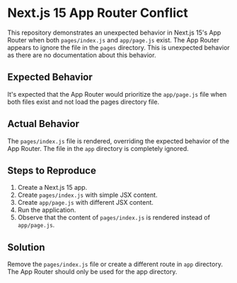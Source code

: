 # Next.js 15 App Router Conflict

This repository demonstrates an unexpected behavior in Next.js 15's App Router when both `pages/index.js` and `app/page.js` exist.  The App Router appears to ignore the file in the `pages` directory. This is unexpected behavior as there are no documentation about this behavior.

## Expected Behavior

It's expected that the App Router would prioritize the `app/page.js` file when both files exist and not load the pages directory file.

## Actual Behavior

The `pages/index.js` file is rendered, overriding the expected behavior of the App Router. The file in the `app` directory is completely ignored.

## Steps to Reproduce

1. Create a Next.js 15 app.
2. Create `pages/index.js` with simple JSX content.
3. Create `app/page.js` with different JSX content.
4. Run the application.
5. Observe that the content of `pages/index.js` is rendered instead of `app/page.js`.

## Solution

Remove the `pages/index.js` file or create a different route in `app` directory.  The App Router should only be used for the app directory.